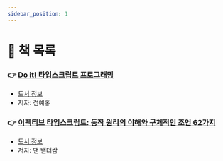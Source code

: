```yaml
---
sidebar_position: 1
---
```


# 🚀 책 목록

### 👉 [Do it! 타입스크립트 프로그래밍](/docs/typescript/do-it-typescript/table-of-contents)
- [도서 정보](http://www.yes24.com/Product/Goods/89328106?OzSrank=1)
- 저자: 전예홍

### 👉 [이펙티브 타입스크립트: 동작 원리의 이해와 구체적인 조언 62가지](/docs/typescript/effective-typescript/table-of-contents)
- [도서 정보](http://www.yes24.com/Product/Goods/102124327)
- 저자: 댄 밴더캄
